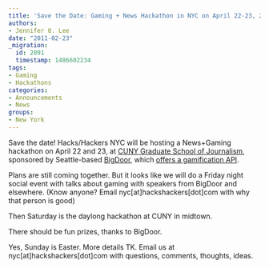 ```yaml
---
title: 'Save the Date: Gaming + News Hackathon in NYC on April 22-23, 2011'
authors:
- Jennifer 8. Lee
date: "2011-02-23"
_migration:
  id: 2091
  timestamp: 1486602234
tags:
- Gaming
- Hackathons
categories:
- Announcements
- News
groups:
- New York
---
```


Save the date! Hacks/Hackers NYC will be hosting a News+Gaming hackathon on April 22 and 23, at [CUNY Graduate School of Journalism][1], sponsored by Seattle-based [BigDoor][2], which [offers a gamification API][3].

Plans are still coming together. But it looks like we will do a Friday night social event with talks about gaming with speakers from BigDoor and elsewhere. (Know anyone? Email nyc[at]hackshackers[dot]com with why that person is good)

Then Saturday is the daylong hackathon at CUNY in midtown.

There should be fun prizes, thanks to BigDoor.

Yes, Sunday is Easter. More details TK. Email us at nyc[at]hackshackers[dot]com with questions, comments, thoughts, ideas.

 [1]: http://www.journalism.cuny.edu/
 [2]: http://www.bigdoor.com/
 [3]: http://www.bigdoor.com/gamification-101/